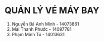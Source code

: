 # QUẢN LÝ VÉ MÁY BAY
1. Nguyễn Bá Anh Minh - 14073861
2. Mai Thanh Phước - 14097781
3. Phạm Minh Tú - 14013631
